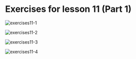 # Exercises for lesson 11 (Part 1)

![exercises11-1](https://i.imgur.com/h5dfNZ7.png)

![exercises11-2](https://i.imgur.com/gFEawWN.png)

![exercises11-3](https://i.imgur.com/aO1dp2G.png)

![exercises11-4](https://i.imgur.com/gdknZli.png)




